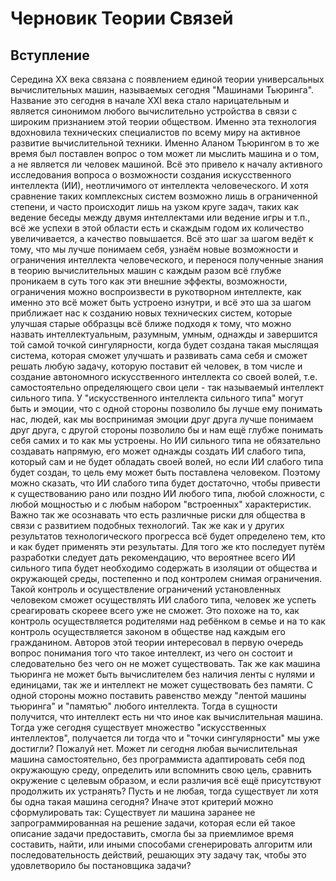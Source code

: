 # Черновик Теории Связей
## Вступление
Середина XX века связана с появлением единой теории универсальных вычислительных машин, называемых сегодня "Машинами Тьюринга".
Название это сегодня в начале XXI века стало нарицательным и является синонимом любого вычислительно устройства в связи с широким
признанием этой теории обществом. Именно эта технология вдохновила технических специалистов по всему миру на активное
развитие вычислительной техники. Именно Аланом Тьюрингом в то же время был поставлен вопрос о том может ли мыслить машина и о том, 
а не является ли человек машиной. Всё это привело к началу активного исследования вопроса о возможности создания
искусственного интеллекта (ИИ), неотличимого от интеллекта человеческого. И хотя сравнение таких комплексных систем возможно лишь
в ограниченной степени, и часто происходит лишь на узком круге задач, таких как ведение беседы между двумя интеллектами или ведение игры
и т.п., всё же успехи в этой области есть и скаждым годом их количество увеличивается, а качество повышается. Всё это шаг за шагом
ведёт к тому, что мы лучше понимаем себя, узнаём новые возможности и ограничения интеллекта человеческого, и перенося полученные знания в 
теорию вычислительных машин с каждым разом всё глубже проникаем в суть того как эти внешние эффекты, возможности, ограничения можно 
воспроизвести в рукотворном интеллекте, как именно это всё может быть устроено изнутри, и всё это ша за шагом приближает нас к созданию 
новых технических систем, которые улучшая старые оббразцы всё ближе подходя к тому, что можно назвать интеллектуальным, разумным, умным, 
однажды и завершится той самой точкой сингулярности, когда будет создана такая мыслящая система, которая сможет улучшать и развивать сама 
себя и сможет решать любую задачу, которую поставит ей человек, в том числе и создание автономного искусственного интеллекта со своей 
волей, т.е. самостоятельно определяющего свои цели - так называемый интеллект сильного типа. У "искусственного интеллекта сильного типа" 
могут быть и эмоции, что с одной стороны позволило бы лучше ему понимать нас, людей, как мы воспринимая эмоции друг друга лучше понимаем
друг друга, с другой стороны позволило бы и нам ещё глубже понимать себя самих и то как мы устроены. Но ИИ сильного типа не обязательно 
создавать напрямую, его может однажды создать ИИ слабого типа, который сам и не будет обладать своей волей, но если ИИ слабого типа будет 
создан, то цель ему может быть поставлена человеком. Поэтому можно сказать, что ИИ слабого типа будет достаточно, чтобы привести к существованию рано или поздно ИИ любого типа, любой сложности, с любой мощностью и с любым набором "встроенных" характеристик. 
Важно так же осознавать что есть различные риски для общества в связи с развитием подобных технологий. Так же как и у других результатов технологического прогресса всё будет определено тем, кто и как будет применять эти результаты. Для того же кто последует путём разработки следует дать рекомендацию, что вероятнее всего ИИ сильного типа будет необходимо содержать в изоляции от общества и окружающей среды, постепенно и под контролем снимая ограничения. Такой контроль и осуществление ограничений установленных человеком сможет осуществлять ИИ слабого типа, человек же успеть среагировать скореее всего уже не сможет. Это похоже на то, как контроль осуществляется родителями над ребёнком в семье и на то как контроль осуществляется законом в обществе над каждым его гражданином. Авторов этой теории интересовал в первую очередь вопрос понимания того что такое интеллект, из чего он состоит и следовательно без чего он не может существовать. Так же как машина тьюринга не может быть вычислителем без наличия ленты с нулями и единицами, так же и интеллект не может существовать без памяти. С одной стороны можно поставить равенство между "лентой машины тьюринга" и "памятью" любого интеллекта. Тогда в сущности получится, что интеллект есть ни что иное как вычислительная машина. Тогда уже сегодня существует множество "искусственных интеллектов", получается ли тогда что и "точки сингулярности" мы уже достигли? Пожалуй нет. Может ли сегодня любая вычислительная машина самостоятельно, без программиста адаптировать себя под окружающую среду, определить или вспомнить свою цель, сравнить окружение с целевым образом, и если различия всё ещё присутствуют продолжить их устранять? Пусть и не любая, тогда существует ли хотя бы одна такая машина сегодня? Иначе этот критерий можно сформулировать так: Существует ли машина заранее не запрограммированная на решение задачи, которая если ей такое описание задачи предоставить, смогла бы за приемлимое время составить, найти, или иными способами сгенерировать алгоритм или последовательность действий, решающих эту задачу так, чтобы это удовлетворило бы постановщика задачи?

